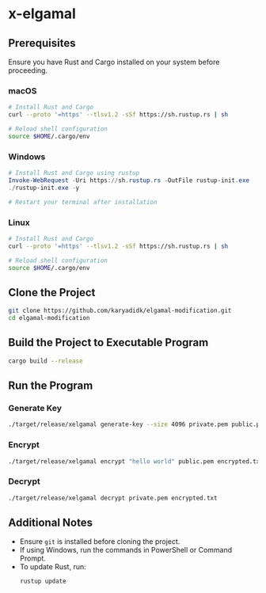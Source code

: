 # x-elgamal

## Prerequisites
Ensure you have Rust and Cargo installed on your system before proceeding.

### macOS
```sh
# Install Rust and Cargo
curl --proto '=https' --tlsv1.2 -sSf https://sh.rustup.rs | sh

# Reload shell configuration
source $HOME/.cargo/env
```

### Windows
```powershell
# Install Rust and Cargo using rustup
Invoke-WebRequest -Uri https://sh.rustup.rs -OutFile rustup-init.exe
./rustup-init.exe -y

# Restart your terminal after installation
```

### Linux
```sh
# Install Rust and Cargo
curl --proto '=https' --tlsv1.2 -sSf https://sh.rustup.rs | sh

# Reload shell configuration
source $HOME/.cargo/env
```

## Clone the Project
```sh
git clone https://github.com/karyadidk/elgamal-modification.git
cd elgamal-modification
```

## Build the Project to Executable Program
```sh
cargo build --release
```

## Run the Program

### Generate Key
```sh
./target/release/xelgamal generate-key --size 4096 private.pem public.pem
```

### Encrypt
```sh
./target/release/xelgamal encrypt "hello world" public.pem encrypted.txt
```

### Decrypt
```sh
./target/release/xelgamal decrypt private.pem encrypted.txt
```

## Additional Notes
- Ensure `git` is installed before cloning the project.
- If using Windows, run the commands in PowerShell or Command Prompt.
- To update Rust, run:
  ```sh
  rustup update
  

